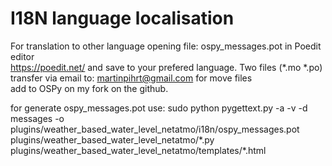 I18N language localisation
====

For translation to other language opening file: ospy_messages.pot in Poedit editor  
https://poedit.net/ and save to your prefered language. Two files (*.mo *.po)  
transfer via email to: martinpihrt@gmail.com for move files  
add to OSPy on my fork on the github.

for generate ospy_messages.pot use: sudo python pygettext.py -a -v -d messages -o plugins/weather_based_water_level_netatmo/i18n/ospy_messages.pot plugins/weather_based_water_level_netatmo/\*.py plugins/weather_based_water_level_netatmo/templates/\*.html 
